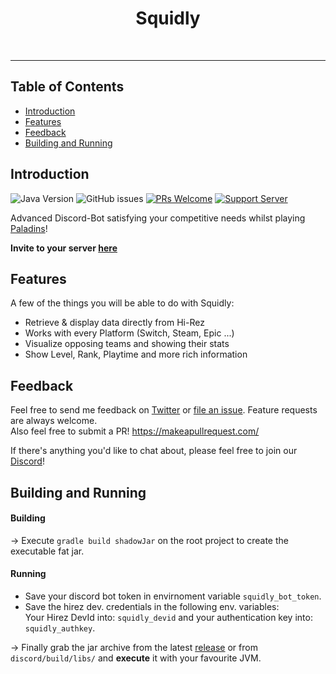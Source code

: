 <h1 align="center"> Squidly </h1> <br>

---

## Table of Contents

- [Introduction](#introduction)
- [Features](#features)
- [Feedback](#feedback)
- [Building and Running](#Building-and-Running)

## Introduction

![Java Version](https://img.shields.io/badge/Java-17-important?style=flat-square&logo=java)
![GitHub issues](https://img.shields.io/github/issues/likqez/squidly-v2?style=flat-square)
[![PRs Welcome](https://img.shields.io/badge/PRs-welcome-brightgreen.svg?style=flat-square)](http://makeapullrequest.com)
[![Support Server](https://img.shields.io/discord/678733739504697375.svg?color=7289da&label=dotSpace%20Dev&logo=discord&style=flat-square)](https://discord.gg/mFfDMAEFWE)

Advanced Discord-Bot satisfying your competitive needs whilst playing [Paladins][pala]!

**Invite to your server [here](https://dotspace.dev/squidly/invite)**

## Features

A few of the things you will be able to do with Squidly:

- Retrieve & display data directly from Hi-Rez
- Works with every Platform (Switch, Steam, Epic ...)
- Visualize opposing teams and showing their stats
- Show Level, Rank, Playtime and more rich information

## Feedback

Feel free to send me feedback on [Twitter](https://twitter.com/likqez)
or [file an issue](https://github.com/likqez/Squidly-v2/issues/new). Feature requests are always welcome.  
Also feel free to submit a PR!  https://makeapullrequest.com/

If there's anything you'd like to chat about, please feel free to join our [Discord][spacedc]!

## Building and Running

#### Building

&rarr; Execute ``gradle build shadowJar`` on the root project to create the executable fat jar.

#### Running

- Save your discord bot token in envirnoment variable ``squidly_bot_token``.
- Save the hirez dev. credentials in the following env. variables:  
  Your Hirez DevId into: ``squidly_devid``
  and your authentication key into: ``squidly_authkey``.

&rarr; Finally grab the jar archive from the latest [release][gh-releases] or from ``discord/build/libs/``
and **execute** it with your favourite JVM.

[pala]: <https://www.paladins.com/>
[hirez]: <http://www.hirezstudios.com/>
[spacedc]: <https://discord.gg/mFfDMAEFWE>
[gh-releases]: <https://github.com/Likqez/Squidly-v2/releases>
